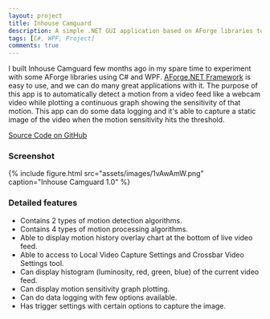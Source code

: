 ```yaml
---
layout: project
title: Inhouse Camguard
description: A simple .NET GUI application based on AForge libraries to analyze motion, capture image and perform data logging from a live webcam feed.
tags: [C#, WPF, Project]
comments: true
---
```


I built Inhouse Camguard few months ago in my spare time to experiment with some AForge libraries using C# and WPF. [AForge.NET Framework](http://www.aforgenet.com/framework/) is easy to use, and we can do many great applications with it. The purpose of this app is to automatically detect a motion from a video feed like a webcam video while plotting a continuous graph showing the sensitivity of that motion. This app can do some data logging and it's able to capture a static image of the video when the motion sensitivity hits the threshold.

<a href="https://github.com/heiswayi/inhousecamguard" class="button big">Source Code on GitHub</a>



### Screenshot

{% include figure.html src="assets/images/1vAwAmW.png" caption="Inhouse Camguard 1.0" %}



### Detailed features

- Contains 2 types of motion detection algorithms.
- Contains 4 types of motion processing algorithms.
- Able to display motion history overlay chart at the bottom of live video feed.
- Able to access to Local Video Capture Settings and Crossbar Video Settings tool.
- Can display histogram (luminosity, red, green, blue) of the current video feed.
- Can display motion sensitivity graph plotting.
- Can do data logging with few options available.
- Has trigger settings with certain options to capture the image.
